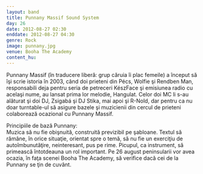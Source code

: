 ```yaml
---
layout: band
title: Punnany Massif Sound System
day: 26
date: 2012-08-27 02:30
enddate: 2012-08-27 04:30
genre: Rock
image: punnany.jpg
venue: Booha The Academy
content_hu: 
---
```


Punnany Massif (în traducere liberă: grup căruia îi plac femeile) a început să îşi scrie istoria în 2003, când doi prieteni din Pécs, Wolfie şi Rendben Man, responsabili deja pentru seria de petreceri KészFace şi emisiunea radio cu acelaşi nume, au lansat prima lor melodie, Hangulat. Celor doi MC li s-au alăturat şi doi DJ, Zsigabá şi DJ Stika, mai apoi şi R-Nold, dar pentru ca nu doar turntable-ul să asigure bazele şi muzicienii din cercul de prieteni colaborează ocazional cu Punnany Massif.

Principiile de bază Punnany:  
Muzica să nu fie obişnuită, construită previzibil pe şabloane. Textul să rămâne, în orice situaţie, orientat spre o temă, să nu fie un exerciţiu de autoîmbunutăţire, neinteresant, pus pe rime. Picupul, ca instrument, să primească întotdeauna un rol important.  Pe 26 august peninsularii vor avea ocazia, în faţa scenei Booha The Academy, să verifice dacă cei de la Punnany se ţin de cuvânt.  
